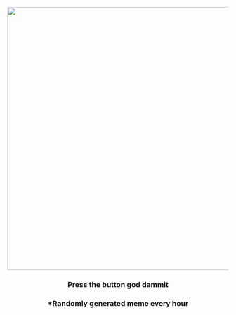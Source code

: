<p align="center">
        <img src="https://i.redd.it/8w8wlpu2jlm81.jpg" width="600" height="600">
        </p>
        <h3 align="center">Press the button god dammit</h3>
        <h3 align="center">*Randomly generated meme every hour</h3>
    